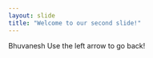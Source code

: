 ```yaml
---
layout: slide
title: "Welcome to our second slide!"
---
```

Bhuvanesh
Use the left arrow to go back!
